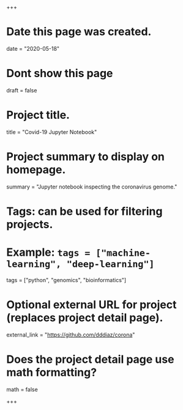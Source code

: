+++
# Date this page was created.
date = "2020-05-18"

# Dont show this page
draft = false

# Project title.
title = "Covid-19 Jupyter Notebook"

# Project summary to display on homepage.
summary = "Jupyter notebook inspecting the coronavirus genome."

# Tags: can be used for filtering projects.
# Example: `tags = ["machine-learning", "deep-learning"]`
tags = ["python", "genomics", "bioinformatics"]

# Optional external URL for project (replaces project detail page).
external_link = "https://github.com/dddiaz/corona"

# Does the project detail page use math formatting?
math = false

+++
